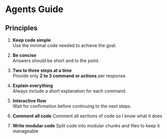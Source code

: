 # Agents Guide

## Principles

1. **Keep code simple**  
   Use the minimal code needed to achieve the goal.

2. **Be concise**  
   Answers should be short and to the point.

3. **Two to three steps at a time**  
   Provide only **2 to 3 command or actions** per response.

4. **Explain everything**  
   Always include a short explanation for each command.

5. **Interactive flow**  
   Wait for confirmation before continuing to the next steps.

6. **Comment all code**
   Comment all sections of code so I know what it does

7. **Write modular code**
   Split code into modular chunks and files to keep it manageable
